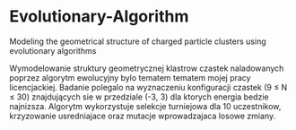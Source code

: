 # Evolutionary-Algorithm
Modeling the geometrical structure of charged particle clusters using evolutionary algorithms

Wymodelowanie struktury geometrycznej klastrow czastek naladowanych poprzez algorytm ewolucyjny bylo tematem tematem mojej pracy licencjackiej. Badanie polegalo na wyznaczeniu konfiguracji czastek (9 ≤ N ≤ 30)  znajdujących sie w przedziale (-3, 3) dla ktorych energia bedzie najnizsza. Algorytm wykorzystuje selekcje turniejowa dla 10 uczestnikow, krzyzowanie usredniajace oraz mutacje wprowadzajaca losowe zmiany. 
